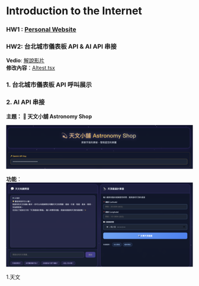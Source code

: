 # Introduction to the Internet  

### HW1 : [Personal Website](https://emmahsueh.github.io/Hsueh_sWeb/)   

### HW2: 台北城市儀表板 API & AI API 串接 
**Vedio**: [解說影片](https://www.youtube.com/watch?v=JaCVpCXk--Q)   
**修改內容**：[AItest.tsx](AItest.tsx)

### 1. 台北城市儀表板 API 呼叫展示

### 2. AI API 串接 
**主題： 💫 天文小舖 Astronomy Shop** 

![image](Image/天文小舖.png)

**功能**： 
![image](Image/天文小舖2.png)

1.天文

  


